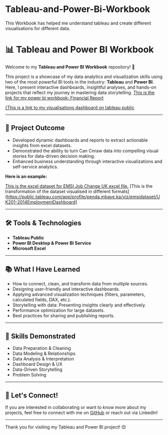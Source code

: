 # Tableau-and-Power-Bi-Workbook
This Workbook has helped me understand tableau and create different visualisations for different data.
# 📊 Tableau and Power BI Workbook

Welcome to my **Tableau and Power BI Workbook** repository! 🚀

This project is a showcase of my data analytics and visualization skills using two of the most powerful BI tools in the industry: **Tableau** and **Power BI**. Here, I present interactive dashboards, insightful analyses, and hands-on projects that reflect my journey in mastering data storytelling.
[This is the link for my power bi workbook: Financial Report](https://app.powerbi.com/view?r=eyJrIjoiNDFlMGRjZGQtMmI1Ni00YTE5LTlkOTEtZjk0ZDQ0MjY4N2E3IiwidCI6IjNlYTdjMTI4LWM2MDEtNDQ3OS1hMDAzLWUxNGQwMGMwYjVjYiJ9)

[{This is a link to my visualisations dashboard on tableau public](https://public.tableau.com/app/profile/penda.mbaye.ka/vizzes)

---

## 🌟 Project Outcome

- Developed dynamic dashboards and reports to extract actionable insights from excel datasets.
- Demonstrated the ability to turn Can Cnraw data into compelling visual stories for data-driven decision making.
- Enhanced business understanding through interactive visualizations and self-service analytics.
  
**Here is an example:**

[This is the excel dataset for EMSI Job Change UK excel file.](https://b2wcompletetraining057.sharepoint.com/:x:/s/2025-08-18_C2_6_LCRCA_NECA_SYMCA_DATA/ETTq6BcjLohGmiZ9Yy3ZVHEBOF4_xgdyhES9k1OmZOnDSA?e=KU2wEy)
[This is the transformation of the dataset visualised in different formats](https://public.tableau.com/app/profile/penda.mbaye.ka/viz/emsidataset/UK201-2014EmploymentDashboard]


---

## 🛠️ Tools & Technologies

- **Tableau Public**
- **Power BI Desktop & Power BI Service**
- **Microsoft Excel**


---

## 📚 What I Have Learned

- How to connect, clean, and transform data from multiple sources.
- Designing user-friendly and interactive dashboards.
- Applying advanced visualization techniques (filters, parameters, calculated fields, DAX, etc.).
- Storytelling with data: Presenting insights clearly and effectively.
- Performance optimization for large datasets.
- Best practices for sharing and publishing reports.

---

## 🎯 Skills Demonstrated

- Data Preparation & Cleaning
- Data Modeling & Relationships
- Data Analysis & Interpretation
- Dashboard Design & UX
- Data-Driven Storytelling
- Problem Solving

---

## 🤝 Let's Connect!

If you are interested in collaborating or want to know more about my projects, feel free to connect with me on [GitHub](https://github.com/PendaMbayeKa) or reach out via LinkedIn!

---

Thank you for visiting my Tableau and Power BI project! 😊
